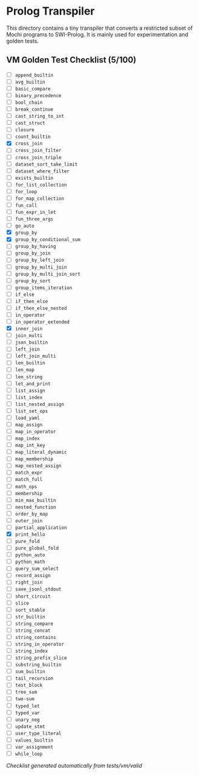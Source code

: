 # Prolog Transpiler

This directory contains a tiny transpiler that converts a restricted subset of Mochi programs to SWI-Prolog. It is mainly used for experimentation and golden tests.

## VM Golden Test Checklist (5/100)
- [ ] `append_builtin`
- [ ] `avg_builtin`
- [ ] `basic_compare`
- [ ] `binary_precedence`
- [ ] `bool_chain`
- [ ] `break_continue`
- [ ] `cast_string_to_int`
- [ ] `cast_struct`
- [ ] `closure`
- [ ] `count_builtin`
- [x] `cross_join`
- [ ] `cross_join_filter`
- [ ] `cross_join_triple`
- [ ] `dataset_sort_take_limit`
- [ ] `dataset_where_filter`
- [ ] `exists_builtin`
- [ ] `for_list_collection`
- [ ] `for_loop`
- [ ] `for_map_collection`
- [ ] `fun_call`
- [ ] `fun_expr_in_let`
- [ ] `fun_three_args`
- [ ] `go_auto`
- [x] `group_by`
- [x] `group_by_conditional_sum`
- [ ] `group_by_having`
- [ ] `group_by_join`
- [ ] `group_by_left_join`
- [ ] `group_by_multi_join`
- [ ] `group_by_multi_join_sort`
- [ ] `group_by_sort`
- [ ] `group_items_iteration`
- [ ] `if_else`
- [ ] `if_then_else`
- [ ] `if_then_else_nested`
- [ ] `in_operator`
- [ ] `in_operator_extended`
- [x] `inner_join`
- [ ] `join_multi`
- [ ] `json_builtin`
- [ ] `left_join`
- [ ] `left_join_multi`
- [ ] `len_builtin`
- [ ] `len_map`
- [ ] `len_string`
- [ ] `let_and_print`
- [ ] `list_assign`
- [ ] `list_index`
- [ ] `list_nested_assign`
- [ ] `list_set_ops`
- [ ] `load_yaml`
- [ ] `map_assign`
- [ ] `map_in_operator`
- [ ] `map_index`
- [ ] `map_int_key`
- [ ] `map_literal_dynamic`
- [ ] `map_membership`
- [ ] `map_nested_assign`
- [ ] `match_expr`
- [ ] `match_full`
- [ ] `math_ops`
- [ ] `membership`
- [ ] `min_max_builtin`
- [ ] `nested_function`
- [ ] `order_by_map`
- [ ] `outer_join`
- [ ] `partial_application`
- [x] `print_hello`
- [ ] `pure_fold`
- [ ] `pure_global_fold`
- [ ] `python_auto`
- [ ] `python_math`
- [ ] `query_sum_select`
- [ ] `record_assign`
- [ ] `right_join`
- [ ] `save_jsonl_stdout`
- [ ] `short_circuit`
- [ ] `slice`
- [ ] `sort_stable`
- [ ] `str_builtin`
- [ ] `string_compare`
- [ ] `string_concat`
- [ ] `string_contains`
- [ ] `string_in_operator`
- [ ] `string_index`
- [ ] `string_prefix_slice`
- [ ] `substring_builtin`
- [ ] `sum_builtin`
- [ ] `tail_recursion`
- [ ] `test_block`
- [ ] `tree_sum`
- [ ] `two-sum`
- [ ] `typed_let`
- [ ] `typed_var`
- [ ] `unary_neg`
- [ ] `update_stmt`
- [ ] `user_type_literal`
- [ ] `values_builtin`
- [ ] `var_assignment`
- [ ] `while_loop`

*Checklist generated automatically from tests/vm/valid*